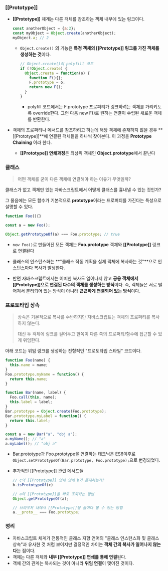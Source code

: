 ### [[Prototype]]

- **[[Prototype]]** 체계는 다른 객체를 참조하는 객체 내부에 있는 링크이다. 

  ```js
  const anotherObject = {a:2};
  const myObject = Object.create(anotherObject);
  myObject.a; // 2
  ```

  - `Object.create()` 의 기능은 **특정 객체의 [[Prototype]] 링크를 가진 객체를 생성하는 것**이다.

    ```js
    // Object.create()의 polyfill 코드
    if (!Object.create) {
      Object.create = function(o) {
        function F(){};
        F.prototype = o;
        return new F();
      }
    }
    ```

    - polyfill 코드에서는 F.prototype 프로퍼티가 링크하려는 객체를 가리키도록 override한다. 그런 다음 new F()로 원하는 연결이 수립된 새로운 객체를 반환한다. 

- 객체의 프로퍼티나 메서드를 참조하려고 하는데 해당 객체에 존재하지 않을 경우 **[[Prototype]]**에 연결된 객체들을 하나씩 찾아본다. 이 과정을 **Prototype Chaining** 이라 한다.
  - **[[Prototype]] 연쇄과정**은 최상위 객체인 **Object.prototype**에서 끝난다



### 클래스

> 어떤 객체를 굳이 다른 객체에 연결해야 하는 이유가 무엇일까?

클래스가 없고 객체만 있는 자바스크립트에서 어떻게 클래스를 흉내낼 수 있는 것인가?

그 물음에는 모든 함수가 기본적으로 **prototype**이라는 프로퍼티를 가진다는 특성으로 설명할 수 있다.

```js
function Foo(){}

const a = new Foo();

Object.getPrototypeOf(a) === Foo.prototype; // true
```

- `new Foo()`로 만들어진 모든 객체는 **Foo.prototype** 객체와 **[[Prototype]]** 링크로 연결된다

- 클래스의 인스턴스화는 **"클래스 작동 계획을 실제 객체에 복사하는 것"**으로 인스턴스마다 복사가 발생한다.
- 반면 자바스크립트에서는 어떠한 복사도 일어나지 않고 **공용 객체에서 [[Prototype]]으로 연결된 다수의 객체를 생성하는 방식**이다. 즉, 객체들은 서로 떨어져서 분리되어 있는 방식이 아니라 **끈끈하게 연결되어 있는 방식**이다. 



### 프로토타입 상속

> 상속은 기본적으로 복사를 수반하지만 자바스크립트는 객체의 프로퍼티를 복사하지 않는다.
>
> 대신 두 객체에 링크를 걸어두고 한쪽이 다른 쪽의 프로퍼티/함수에 접근할 수 있게 위임한다.



아래 코드는 위임 링크를 생성하는 전형적인 "프로토타입 스타일" 코드이다.

```js
function Foo(name) {
  this.name = name;
}
Foo.prototype.myName = function() {
  return this.name;
}

function Bar(name, label) {
  Foo.call(this, name);
  this.label = label;
}
Bar.prototype = Object.create(Foo.prototype);
Bar.prototype.myLabel = function() {
  return this.label;
}

const a = new Bar("a", "obj a");
a.myName(); // "a"
a.myLabel(); // "obj a"
```

- Bar.prototype과 Foo.prototype을 연결하는 테크닉은 ES6이후로 `Object.setPrototypeOf(Bar.prototype, Foo.prototype);`으로 변경되었다.

- 추가적인 [[Prototype]] 관련 메서드들

  ```js
  // c의 [[Prototype]] 연쇄 안에 b가 존재하는가?
  b.isPrototypeOf(c)
  
  // a의 [[Prototype]]을 바로 조회하는 방법
  Object.getPrototypeOf(a);
  
  // 브라우저 내에서 [[Prototype]]을 들여다 볼 수 있는 방법 
  a.__proto__ === Foo.prototype;
  ```



### 정리

- 자바스크립트 체계가 전통적인 클래스 지향 언어의 "클래스 인스턴스화 및 클래스 상속"과 유사한 것 처럼 보이지만 결정적인 차이는 **객체 간의 복사가 일어나지 않는다**는 점이다.
- 객체는 다른 객체와 **내부 [[Prototype]] 연쇄를 통해 연결**된다.
- 객체 간의 관계는 복사되는 것이 아니라 **위임 연결**이 맺어진 것이다.


